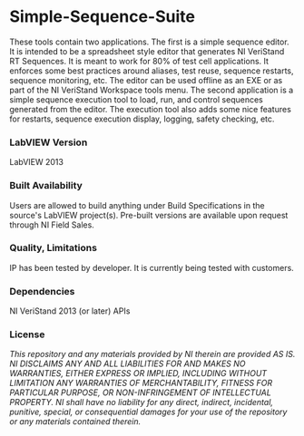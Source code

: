 Simple-Sequence-Suite
===================

These tools contain two applications.  The first is a simple sequence editor.  It is intended to be a spreadsheet style editor that generates NI VeriStand RT Sequences.  It is meant to work for 80% of test cell applications.  It enforces some best practices around aliases, test reuse, sequence restarts, sequence monitoring, etc.  The editor can be used offline as an EXE or as part of the NI VeriStand Workspace tools menu. The second application is a simple sequence execution tool to load, run, and control sequences generated from the editor.  The execution tool also adds some nice features for restarts, sequence execution display, logging, safety checking, etc.

### LabVIEW Version ###

LabVIEW 2013

### Built Availability ###

Users are allowed to build anything under Build Specifications in the source's LabVIEW project(s).  Pre-built versions are available upon request through NI Field Sales. 

### Quality, Limitations ###

IP has been tested by developer. It is currently being tested with customers.

### Dependencies ###

NI VeriStand 2013 (or later) APIs

### License ###

*This repository and any materials provided by NI therein are provided AS IS. NI DISCLAIMS ANY AND ALL LIABILITIES FOR AND MAKES NO WARRANTIES, EITHER EXPRESS OR IMPLIED, INCLUDING WITHOUT LIMITATION ANY WARRANTIES OF MERCHANTABILITY, FITNESS FOR  PARTICULAR PURPOSE, OR NON-INFRINGEMENT OF INTELLECTUAL PROPERTY. NI shall have no liability for any direct, indirect, incidental, punitive, special, or consequential damages for your use of the repository or any materials contained therein.*
